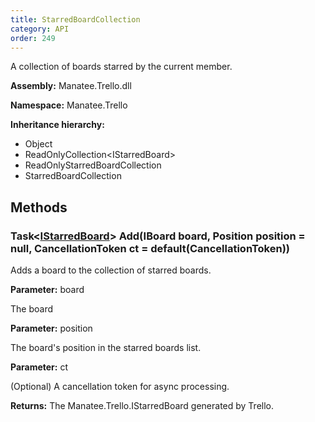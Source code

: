 ```yaml
---
title: StarredBoardCollection
category: API
order: 249
---
```


A collection of boards starred by the current member.

**Assembly:** Manatee.Trello.dll

**Namespace:** Manatee.Trello

**Inheritance hierarchy:**

- Object
- ReadOnlyCollection&lt;IStarredBoard&gt;
- ReadOnlyStarredBoardCollection
- StarredBoardCollection

## Methods

### Task&lt;[IStarredBoard](../IStarredBoard#istarredboard)&gt; Add(IBoard board, Position position = null, CancellationToken ct = default(CancellationToken))

Adds a board to the collection of starred boards.

**Parameter:** board

The board

**Parameter:** position

The board&#39;s position in the starred boards list.

**Parameter:** ct

(Optional) A cancellation token for async processing.

**Returns:** The Manatee.Trello.IStarredBoard generated by Trello.

